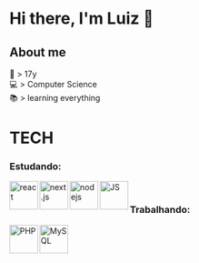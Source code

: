 # Hi there, I'm Luiz 👋

## About me
🎂 > 17y <br />
💻 > Computer Science <br />
📚 > learning everything <br />

# TECH

<h3 align='left'> Estudando: </h3>

<img align='left' alt='react' width='50px' src='https://upload.wikimedia.org/wikipedia/commons/a/a7/React-icon.svg' />

<img align='left' alt='next.js' width='50px' src='https://upload.wikimedia.org/wikipedia/commons/8/8e/Nextjs-logo.svg' />

<img align='left' alt='nodejs' width='50px' src="https://img.icons8.com/windows/64/000000/node-js.png"/>

<img align='left' alt='JS' width='50px' src="https://img.icons8.com/color/100/000000/javascript.png"/>

</br>

<h3 align='left'> Trabalhando: </h3>

<img align='left' alt='PHP' width='50px' src="https://upload.wikimedia.org/wikipedia/commons/3/3b/PHP_Logo%2C_text_only.svg" />

<img align='left' alt='MySQL' width='50px' src="https://img.icons8.com/fluency/48/000000/mysql-logo.png"/>
